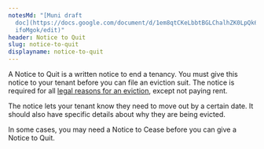 ```yaml
---
notesMd: "[Muni draft
  doc](https://docs.google.com/document/d/1em8qtCKeLbbtBGLChalhZK0LpQk6w4sS3YA2\
  ifoMgok/edit)"
header: Notice to Quit
slug: notice-to-quit
displayname: notice-to-quit
---
```

A Notice to Quit is a written notice to end a tenancy. You must give this notice to your tenant before you can file an eviction suit. The notice is required for all [legal reasons for an eviction](https://www.nj.gov/dca/divisions/codes/publications/pdf_lti/grnds_for_evicti_bulltin.pdf), except not paying rent. 

The notice lets your tenant know they need to move out by a certain date. It should also have specific details about why they are being evicted. 

In some cases, you may need a Notice to Cease before you can give a Notice to Quit.